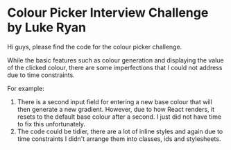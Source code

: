 # Colour Picker Interview Challenge by Luke Ryan

Hi guys, please find the code for the colour picker challenge.

While the basic features such as colour generation and displaying the value of the clicked colour, there are some imperfections that I could not address due to time constraints.

For example:
1. There is a second input field for entering a new base colour that will then generate a new gradient. However, due to how React renders, it resets to the default base colour after a second. I just did not have time to fix this unfortunately.
2. The code could be tidier, there are a lot of inline styles and again due to time constraints I didn't arrange them into classes, ids and stylesheets.